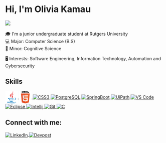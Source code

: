 
<!--
**OliviaKamau/OliviaKamau** is a ✨ _special_ ✨ repository because its `README.md` (this file) appears on your GitHub profile.

Here are some ideas to get you started:

- 🔭 I’m currently working on ...
- 🌱 I’m currently learning ...
- 👯 I’m looking to collaborate on ...
- 🤔 I’m looking for help with ...
- 💬 Ask me about ...
- 📫 How to reach me: ...
- 😄 Pronouns: ...
- ⚡ Fun fact: ...
-->

# Hi, I'm Olivia Kamau

![](https://komarev.com/ghpvc/?username=Olivia&color=ff775e&style=for-the-badge&label=PROFILE+VIEWS&abbreviated=true) <br/>
  
  🎓 I'm a junior undergraduate student at Rutgers University <br/>
  💻 Major: Computer Science (B.S) <br/>
  🧠 Minor: Cognitive Science

🖥️ Interests: Software Engineering, Information Technology, Automation and Cybersecurity

## Skills

<!--Java logo -->
<a href="https://www.java.com/en/" target="blank">
<img align="center" src="https://raw.githubusercontent.com/devicons/devicon/master/icons/java/java-original.svg" alt="Java" height="40" width="40" />
</a>

<!--HTML logo -->
<a href="https://en.wikipedia.org/wiki/HTML" target="blank">
<img align="center" src="https://raw.githubusercontent.com/devicons/devicon/master/icons/html5/html5-original-wordmark.svg" alt="Html5" height="40" width="40" />
</a>

<!-- CSS logo -->
<a href= "https://en.wikipedia.org/wiki/CSS" target="blank">
  <img align="center" src="https://upload.wikimedia.org/wikipedia/commons/thumb/d/d5/CSS3_logo_and_wordmark.svg/1200px-CSS3_logo_and_wordmark.svg.png" alt="CSS3" height="40" width="40"/>
</a>

<!-- Postgres logo -->
<a href="https://www.postgresql.org/" target="blank">
<img align="center" src="https://upload.wikimedia.org/wikipedia/commons/thumb/2/29/Postgresql_elephant.svg/810px-Postgresql_elephant.svg.png" alt="PostgreSQL" height="40" width="40" />
</a>

<!-- SpringBoot logo -->
<a href= "https://spring.io/projects/spring-boot" target="blank">
  <img align="center" src="https://upload.wikimedia.org/wikipedia/commons/7/79/Spring_Boot.svg" alt="SpringBoot" height="40" width="40"/>
</a>

<!-- UiPath logo -->
<a href= "https://www.uipath.com/" target="blank">
  <img align="center" src="https://1000logos.net/wp-content/uploads/2024/08/UiPath-Logo.png" alt="UiPath" height="40" width="40"/>
</a>


<!--VS Code logo-->
<a href="https://code.visualstudio.com/" target="blank">
    <img align="center" src="https://code.visualstudio.com/assets/images/code-stable.png" alt="VS Code" height="40" width="40"/>
</a>

<!--Eclipse logo-->
<a href="https://eclipseide.org/" target="blank">
    <img align="center" src="https://github.com/yurijserrano/Github-Profile-Readme-Logos/blob/master/ides/eclipse.png?raw=true" alt="Eclipse" height="40" width="40"/>
</a>

<!--Intellij logo-->
<a href="https://www.jetbrains.com/idea/" target="blank">
    <img align="center" src="https://raw.githubusercontent.com/yurijserrano/Github-Profile-Readme-Logos/470140ebab708f2275b853ba3b105dfdcd09c152/ides/intellij.svg" alt="Intellij" height="40" width="40"/>
</a>

<!--Git logo-->
<a href="https://git-scm.com/" target="blank">
    <img align="center" src="https://upload.wikimedia.org/wikipedia/commons/thumb/6/62/Git-logo-orange.svg/410px-Git-logo-orange.svg.png?20161028013930" alt="Git" height="40" width="40"/>
</a>

<!--C logo-->
<a href="https://en.wikipedia.org/wiki/C_(programming_language)" target="blank">
    <img align="center" src="https://upload.wikimedia.org/wikipedia/commons/thumb/1/18/C_Programming_Language.svg/695px-C_Programming_Language.svg.png" alt="C" height="40" width="40"/>
</a>

## Connect with me:
<!-- LinkedIn logo -->
<a href="https://www.linkedin.com/in/olivia-kamau/" target="blank">
<img align="center" src="https://upload.wikimedia.org/wikipedia/commons/thumb/8/81/LinkedIn_icon.svg/1024px-LinkedIn_icon.svg.png" height="40" width="40" alt="LinkedIn" />
</a>

<!-- Devpost logo -->
<a href="https://devpost.com/OliviaKamau" target="blank">
<img align="center" src="https://encrypted-tbn0.gstatic.com/images?q=tbn:ANd9GcQYfAWCMNlxAUEK-vLiJTcIso80_tQRcDTDxg&s" height="40" width="40" alt="Devpost" />
</a>

<!-- ## Stats:
[aura_dark]: https://github-readme-stats.vercel.app/api?username=anuraghazra&show_icons=true&hide=contribs,prs&cache_seconds=86400&theme=aura_dark -->
